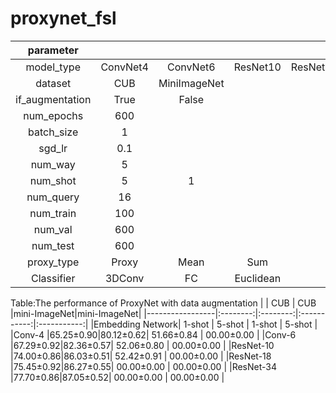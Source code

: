 # proxynet_fsl

|parameter        |          |             |             |             |             |
|:---------------:|:--------:|:-----------:|:-----------:|:-----------:|:-----------:|
|model_type       |ConvNet4  |ConvNet6     |   ResNet10  |   ResNet18  |   ResNet34  |
|dataset          |CUB       |MiniImageNet |             |             |             |
|if_augmentation  |True      |False        |             |             |             |
|num_epochs       |600       |             |             |             |             |
|batch_size       |1         |             |             |             |             |
|sgd_lr           |0.1       |             |             |             |             |
|num_way          |5         |             |             |             |             |
|num_shot         |5         |1            |             |             |             |
|num_query        |16        |             |             |             |             |
|num_train        |100       |             |             |             |             |
|num_val          |600       |             |             |             |             |
|num_test         |600       |             |             |             |             |
|proxy_type       |Proxy     |Mean         |     Sum     |             |             |
|Classifier       |3DConv    |FC           |  Euclidean  |             |             |

Table:The performance of ProxyNet with data augmentation
|                 |    CUB   |    CUB   |mini-ImageNet|mini-ImageNet|
|-----------------|:--------:|:--------:|:-----------:|:-----------:|
|Embedding Network|  1-shot  |  5-shot  |    1-shot   |    5-shot   |
|Conv-4           |65.25±0.90|80.12±0.62|  51.66±0.84 |  00.00±0.00 |
|Conv-6           |67.29±0.92|82.36±0.57|  52.06±0.80 |  00.00±0.00 |
|ResNet-10        |74.00±0.86|86.03±0.51|  52.42±0.91 |  00.00±0.00 |
|ResNet-18        |75.45±0.92|86.27±0.55|  00.00±0.00 |  00.00±0.00 |
|ResNet-34        |77.70±0.86|87.05±0.52|  00.00±0.00 |  00.00±0.00 |
